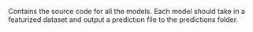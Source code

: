 Contains the source code for all the models. Each model should take in a featurized dataset and output a prediction file to the predictions folder.